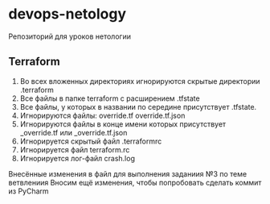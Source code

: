 # devops-netology
Репозиторий для уроков нетологии

## Terraform
1. Во всех вложенных директориях игнорируются скрытые директории .terraform
2. Все файлы в папке terraform с расширением .tfstate
3. Все файлы, у которых в названии по середине присутствует .tfstate. 
4. Игнорируются файлы: override.tf override.tf.json
5. Игнорируются файлы в конце имени которых присутствует _override.tf или _override.tf.json
6. Игнорируется скрытый файл .terraformrc
7. Игнорируется файл terraform.rc
8. Игнорируется лог-файл crash.log

Внесённые изменения в файл для выполнения заданиия №3 по теме ветвлениия
Вносим ещё изменения, чтобы попробовать сделать коммит из PyCharm
